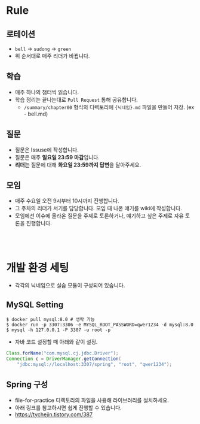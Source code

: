 # Rule

## 로테이션

- `bell` -> `sudong` -> `green`
- 위 순서대로 매주 리더가 바뀝니다.

## 학습

- 매주 하나의 챕터씩 읽습니다.
- 학습 정리는 끝나는대로 `Pull Request` 통해 공유합니다.
    - `/summary/chapter00` 형식의 디렉토리에 `{닉네임}.md` 파일을 만들어 저장. (ex - bell.md)

## 질문

- 질문은 Issuse에 작성합니다.
- 질문은 매주 **일요일 23:59 마감**입니다.
- **리더는** 질문에 대해 **화요일 23:59까지 답변**을 달아주세요.

## 모임

- 매주 수요일 오전 9시부터 10시까지 진행합니다.
- 그 주차의 리더가 서기를 담당합니다. 모임 때 나온 얘기를 wiki에 작성합니다.
- 모임에선 이슈에 올라온 질문을 주제로 토론하거나, 얘기하고 싶은 주제로 자유 토론을 진행합니다.

<br/><br/>

# 개발 환경 세팅

- 각각의 닉네임으로 실습 모듈이 구성되어 있습니다.

## MySQL Setting

```shell
$ docker pull mysql:8.0 # 생략 가능
$ docker run -p 3307:3306 -e MYSQL_ROOT_PASSWORD=qwer1234 -d mysql:8.0
$ mysql -h 127.0.0.1 -P 3307 -u root -p
```

- 자바 코드 설정할 때 아래와 같이 설정.

```java
Class.forName("com.mysql.cj.jdbc.Driver");
Connection c = DriverManager.getConnection(
    "jdbc:mysql://localhost:3307/spring", "root", "qwer1234");
```

## Spring 구성

- file-for-practice 디렉토리의 파일을 사용해 라이브러리를 설치하세요.
- 아래 링크를 참고하시면 쉽게 진행할 수 있습니다.
- https://tychejin.tistory.com/387 
